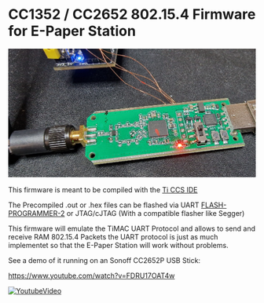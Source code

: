 # CC1352 / CC2652 802.15.4 Firmware for E-Paper Station

<a href="CC2652P_USB_Dongle.jpg"><img width="600" alt="Example CC2652P_USB_Dongle" src="CC2652P_USB_Dongle.jpg"></a>

This firmware is meant to be compiled with the [Ti CCS IDE](https://www.ti.com/tool/CCSTUDIO)

The Precompiled .out or .hex files can be flashed via UART [FLASH-PROGRAMMER-2](https://www.ti.com/tool/download/FLASH-PROGRAMMER-2/1.8.2) or JTAG/cJTAG (With a compatible flasher like Segger)

This firmware will emulate the TiMAC UART Protocol and allows to send and receive RAM 802.15.4 Packets
the UART protocol is just as much implementet so that the E-Paper Station will work without problems.

See a demo of it running on an Sonoff CC2652P USB Stick:

https://www.youtube.com/watch?v=FDRU17OAT4w

[![YoutubeVideo](https://img.youtube.com/vi/FDRU17OAT4w/0.jpg)](https://www.youtube.com/watch?v=FDRU17OAT4w)
